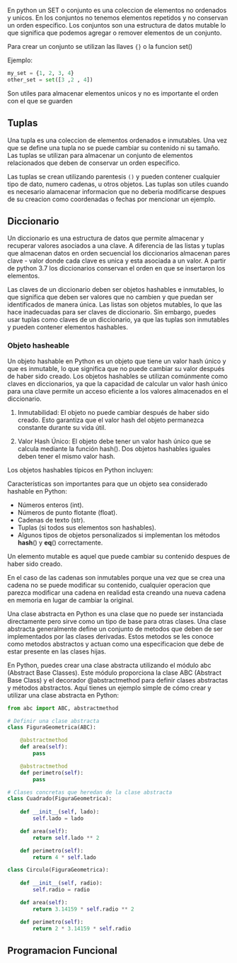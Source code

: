 En python un SET o conjunto es una coleccion de elementos no ordenados y unicos. En los conjuntos no tenemos elementos repetidos y no conservan un orden especifico. Los conjuntos son una estructura de datos mutable lo que significa que podemos agregar o remover elementos de un conjunto. 

Para crear un conjunto se utilizan las llaves ```{}``` o la funcion set()

Ejemplo:
```python
my_set = {1, 2, 3, 4}
other_set = set([3 ,2 , 4])
```

Son utiles para almacenar elementos unicos y no es importante el orden con el que se guarden



## Tuplas
Una tupla es una coleccion de elementos ordenados e inmutables. Una vez que se define una tupla no se puede cambiar su contenido ni su tamaño. Las tuplas se utilizan para almacenar un conjunto de elementos relacionados que deben de conservar un orden especifico. 

Las tuplas se crean utilizando parentesis ```()``` y pueden contener cualquier tipo de dato, numero cadenas, u otros objetos. 
Las tuplas son utiles cuando es necesario alamacenar informacion que no deberia modificarse despues de su creacion como coordenadas o fechas por mencionar un ejemplo. 

## Diccionario
Un diccionario es una estructura de datos que permite almacenar y recuperar valores asociados a una clave. A diferencia de las listas y tuplas que almacenan datos en orden secuencial los diccionarios almacenan pares clave - valor donde cada clave es unica y esta asociada a un valor. 
A partir de python 3.7 los diccionarios conservan el orden en que se insertaron los elementos.


 Las claves de un diccionario deben ser objetos hashables e inmutables, lo que significa que deben ser valores que no cambien y que puedan ser identificados de manera única. Las listas son objetos mutables, lo que las hace inadecuadas para ser claves de diccionario.
 Sin embargo, puedes usar tuplas como claves de un diccionario, ya que las tuplas son inmutables y pueden contener elementos hashables. 

 ### Objeto hasheable

 Un objeto hashable en Python es un objeto que tiene un valor hash único y que es inmutable, lo que significa que no puede cambiar su valor después de haber sido creado. Los objetos hashables se utilizan comúnmente como claves en diccionarios, ya que la capacidad de calcular un valor hash único para una clave permite un acceso eficiente a los valores almacenados en el diccionario.

 1. Inmutabilidad: El objeto no puede cambiar después de haber sido creado. Esto garantiza que el valor hash del objeto permanezca constante durante su vida útil.

2. Valor Hash Único: El objeto debe tener un valor hash único que se calcula mediante la función hash(). Dos objetos hashables iguales deben tener el mismo valor hash.

Los objetos hashables típicos en Python incluyen:

Características son importantes para que un objeto sea considerado hashable en Python:
- Números enteros (int).
- Números de punto flotante (float).
- Cadenas de texto (str).
- Tuplas (si todos sus elementos son hashables).
- Algunos tipos de objetos personalizados si implementan los métodos __hash__() y __eq__() correctamente.

Un elemento mutable es aquel que puede cambiar su contenido despues de haber sido creado. 

En el caso de las cadenas son inmutables porque una vez que se crea una cadena  no se puede modificar su contenido, cualquier operacion que parezca modificar una cadena en realidad esta creando una nueva cadena en memoria en lugar de cambiar la original. 

Una clase abstracta en Python es una clase que no puede ser instanciada directamente pero sirve como un tipo de base para otras clases. Una clase abstracta generalmente define un conjunto de metodos que deben de ser implementados por las clases derivadas. Estos metodos se les conoce como metodos abstractos y actuan como una especificacion que debe de estar presente en las clases hijas. 

En Python, puedes crear una clase abstracta utilizando el módulo abc (Abstract Base Classes). Este módulo proporciona la clase ABC (Abstract Base Class) y el decorador @abstractmethod para definir clases abstractas y métodos abstractos. Aquí tienes un ejemplo simple de cómo crear y utilizar una clase abstracta en Python:

```python
from abc import ABC, abstractmethod

# Definir una clase abstracta
class FiguraGeometrica(ABC):

    @abstractmethod
    def area(self):
        pass

    @abstractmethod
    def perimetro(self):
        pass

# Clases concretas que heredan de la clase abstracta
class Cuadrado(FiguraGeometrica):
    
    def __init__(self, lado):
        self.lado = lado

    def area(self):
        return self.lado ** 2

    def perimetro(self):
        return 4 * self.lado

class Circulo(FiguraGeometrica):
    
    def __init__(self, radio):
        self.radio = radio

    def area(self):
        return 3.14159 * self.radio ** 2

    def perimetro(self):
        return 2 * 3.14159 * self.radio
```


## Programacion Funcional
